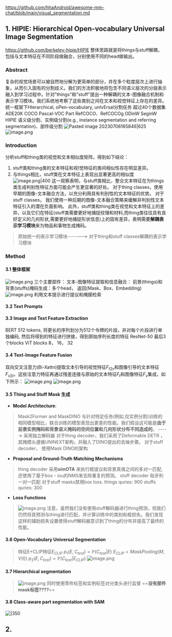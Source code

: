 https://github.com/hhaAndroid/awesome-mm-chat/blob/main/visual_segmentation.md

## 1. HIPIE: Hierarchical Open-vocabulary Universal Image Segmentation

https://github.com/berkeley-hipie/HIPIE
整体思路就是将things与stuff解耦，包括与文本特征在不同阶段做融合，分别使用不同的head做输出。
### Abstract
复杂的视觉场景可以被自然地分解为更简单的部分，并在多个粒度层次上进行抽象，从而引入固有的分割歧义。我们的方法积极地将包含不同语义层次的分层表示融入到学习过程中。针对"things"和"stuff"提出一种解耦的文本-图像融合机制和表示学习模块。我们系统地考察了这些类别之间在文本和视觉特征上存在的差异。
统一框架下HIerarchical, oPen-vocabulary, unIvErsal分割任务
超过40个数据集 
ADE20K
COCO
Pascal-VOC Part
RefCOCO、RefCOCOg
ODinW
SeginW
HIPIE
语义级分割、实例级分割(e.g., instance segmentation and referring segmentation)、部件级分割
![Pasted image 20230706165846|625](https://huyanchen-1315211807.cos.ap-beijing.myqcloud.com/images/202307061659861.png)
![image.png](https://huyanchen-1315211807.cos.ap-beijing.myqcloud.com/images/202307061733990.png)

### Introduction
分析stuff和thing类的视觉和文本相似度矩阵，得到如下结论：
1. stuff类和thing类的文本特征和视I觉特征的类间相似性存在明显差异。
2. 与things相比，stuff类在文本特征上表现出显著更高的相似度
![image.png|400](https://huyanchen-1315211807.cos.ap-beijing.myqcloud.com/images/202307061707925.png)
这一观察表明，与stuff类相比，整合文本特征在为things类生成判别性特征方面可能会产生更显著的好处。
对于thing classes，使用早期的图像-文本融合方法，以充分利用具有判别性的文本特征的优势。
对于stuff classes， 我们使用一种后期的图像-文本融合策略来缓解非判别性文本特征引入的潜在负面影响。
此外，stuff类和thing类在视觉和文本特征上的差异，以及它们在特征(stuff类需要更好地捕捉纹理和材料,而thing类往往具有良好定义的几何形状,需要更好地捕捉形状信息)上的固有差异，表明需要**解耦表示学习模块**来为物品和事物生成掩码。
> 原始统一的表示学习模块-------> 对于thing和stuff classes解耦的表示学习模块
### Method
#### 3.1 整体框架
![image.png](https://huyanchen-1315211807.cos.ap-beijing.myqcloud.com/images/202307061748908.png)
三个主要部件：
文本-图像特征提取和信息融合：
前景(things)和背景(stuffs)掩码生成：多个head， 返回(Mask、Box、Embedding)
![image.png](https://huyanchen-1315211807.cos.ap-beijing.myqcloud.com/images/202307061757069.png)
利用文本提示进行提议和掩膜检索
#### 3.2 Text Prompts
#### 3.3 Image and Text Feature Extraction
BERT 512 tokens, 将更长的序列划分为512个令牌的片段，并对每个片段进行单独编码, 然后将得到的特征进行拼接，得到原始序列长度的特征
ResNet-50 最后3个blocks
ViT    blocks 8， 16， 32
#### 3.4 Text-Image Feature Fusion
双向交叉注意力(Bi-Xattn)提取文本引导的视觉特征$F_{t2v}$和图像引导的文本特征$F_{v2t}$，这些注意力特征再通过残差连接与原始的文本特征$F_t$和图像特征$F_v$集成，如下所示：
![image.png](https://huyanchen-1315211807.cos.ap-beijing.myqcloud.com/images/202307061855511.png)
![image.png](https://huyanchen-1315211807.cos.ap-beijing.myqcloud.com/images/202307061856564.png)
#### 3.5 Thing and Stuff Mask 生成
* **Model Architecture**: 
> Mask2Former and MaskDINO 与针对特定任务(例如,仅实例分割)训练的相同模型相比，联合训练的模型表现出更差的性能。我们假设这可能是**由于前景实例掩码和背景语义掩码的空间位置和几何形状分布不同造成的**。
> -----> 采用独立解码器
> 对于thing decoder，我们采用了Deformable DETR ，其掩模头遵循UNINEXT架构，并融入了DINO提出的去噪步骤。
> 对于stuff decoder， 使用Mask DINO的架构

* **Proposal and Ground-Truth Matching Mechanisms**
> thing decoder 采用**simOTA** 来执行框提议和背景真值之间的多对一匹配, 还使用了基于box - iou的NMS来去除重复的预测。
> stuff decoder  匈牙利一对一匹配
> 对于stuff masks禁用box loss.
> things quries: 900     stuffs quries: 300

* **Loss Functions**
> ![image.png](https://huyanchen-1315211807.cos.ap-beijing.myqcloud.com/images/202307061910007.png)
> 注意，虽然我们没有使用stuff解码器进行thing预测，但我们仍然将其预测与thing进行匹配，并计算训练中的类别和框损失。我们发现这样的辅助损失设置使得stuff解码器意识到了thing的分布并提高了最终的性能。
#### 3.6 Open-Vocabulary Universal Segmentation
> 特征E+CLIP特征$E_{CLIP}$
> $p_1(E, C_{test}) = \mathbb P(C_{test}|E)$
> $E_{CLIP} = MaskPooling(M, V(I))$
> $p_2(E, C_{test}) = \mathbb P(C_{test}|E_{CLIP})$
> ![image.png](https://huyanchen-1315211807.cos.ap-beijing.myqcloud.com/images/202307061925198.png)

#### 3.7 Hierarchical segmentation
> ![image.png](https://huyanchen-1315211807.cos.ap-beijing.myqcloud.com/images/202307061930507.png)
> 同时使用零件标签和实例标签对分类头进行监督
> ==**没有部件mask标签????**==
#### 3.8 Class-aware part segmentation with SAM
![|350](https://huyanchen-1315211807.cos.ap-beijing.myqcloud.com/images/202307061946302.png)


## 2. 